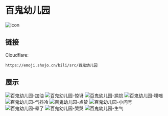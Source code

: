 # 百鬼幼儿园
![icon](https://emoji.shojo.cn/bili/src/百鬼幼儿园/icon.png)
## 链接
Cloudflare:
```
https://emoji.shojo.cn/bili/src/百鬼幼儿园
```
## 展示
![百鬼幼儿园-加油](https://emoji.shojo.cn/bili/src/百鬼幼儿园/百鬼幼儿园-加油.png)
![百鬼幼儿园-惊讶](https://emoji.shojo.cn/bili/src/百鬼幼儿园/百鬼幼儿园-惊讶.png)
![百鬼幼儿园-尴尬](https://emoji.shojo.cn/bili/src/百鬼幼儿园/百鬼幼儿园-尴尬.png)
![百鬼幼儿园-噗嗤](https://emoji.shojo.cn/bili/src/百鬼幼儿园/百鬼幼儿园-噗嗤.png)
![百鬼幼儿园-气抖冷](https://emoji.shojo.cn/bili/src/百鬼幼儿园/百鬼幼儿园-气抖冷.png)
![百鬼幼儿园-点赞](https://emoji.shojo.cn/bili/src/百鬼幼儿园/百鬼幼儿园-点赞.png)
![百鬼幼儿园-小问号](https://emoji.shojo.cn/bili/src/百鬼幼儿园/百鬼幼儿园-小问号.png)
![百鬼幼儿园-晕了](https://emoji.shojo.cn/bili/src/百鬼幼儿园/百鬼幼儿园-晕了.png)
![百鬼幼儿园-哭哭](https://emoji.shojo.cn/bili/src/百鬼幼儿园/百鬼幼儿园-哭哭.png)
![百鬼幼儿园-生气](https://emoji.shojo.cn/bili/src/百鬼幼儿园/百鬼幼儿园-生气.png)
